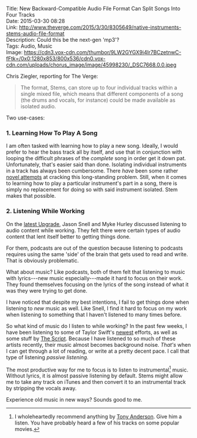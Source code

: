 Title: New Backward-Compatible Audio File Format Can Split Songs Into Four Tracks  
Date: 2015-03-30 08:28  
Link: http://www.theverge.com/2015/3/30/8305649/native-instruments-stems-audio-file-format  
Description: Could this be the next-gen 'mp3'?  
Tags: Audio, Music  
Image: https://cdn3.vox-cdn.com/thumbor/9LW2GYGX9i4Ir7BCzetnwC-fFtk=/0x0:1280x853/800x536/cdn0.vox-cdn.com/uploads/chorus_image/image/45998230/_DSC7668.0.0.jpeg  

Chris Ziegler, reporting for The Verge:

> The format, Stems, can store up to four individual tracks within a single mixed file, which means that different components of a song (the drums and vocals, for instance) could be made available as isolated audio.

Two use-cases: 

### 1. Learning How To Play A Song

I am often tasked with learning how to play a new song. Ideally, I would prefer to hear the bass track all by itself, and use that in conjunction with looping the difficult phrases of the *complete* song in order get it down pat. Unfortunately, that's easier said than done. Isolating individual instruments in a track has always been cumbersome. There *have* been some rather [novel attempts][1] at cracking this long-standing problem. Still, when it comes to
learning how to play a particular instrument's part in a song, there is simply no replacement for doing so with said instrument isolated. Stem makes that possible. 

### 2. Listening While Working

On the [latest Upgrade][2], Jason Snell and Myke Hurley discussed listening to audio content while working. They felt there were certain types of audio content that lent itself better to getting things done. 

For them, podcasts are out of the question because listening to podcasts requires using the same 'side' of the brain that gets used to read and write. That is obviously problematic. 

What about music? Like podcasts, both of them felt that listening to music with lyrics---new music especially---made it hard to focus on their work. They found themselves focusing on the lyrics of the song instead of what it was they were trying to get done. 

I have noticed that despite my best intentions, I fail to get things done when listening to *new* music as well. Like Snell, I find it hard to focus on my work when listening to something that I haven't listened to many times before. 

So what kind of music do I listen to while working? In the past few weeks, I have been listening to some of Taylor Swift's [newest][3] efforts, as well as some stuff by [The Script][4]. Because I have listened to so much of these artists recently, their music almost becomes background noise. *That's* when I can get through a lot of reading, or write at a pretty decent pace. I call that  type of listening *passive listening.*

The most productive way for me to focus is to listen to instrumental[^1] music. Without lyrics, it is almost passive listening by default. Stems might allow me to take any track on iTunes and then convert it to an instrumental track by stripping the vocals away.

Experience old music in new ways? Sounds good to me.

[^1]: I wholeheartedly recommend anything by [Tony Anderson][a]. Give him a listen. You have probably heard a few of his tracks on some popular movies.

[a]: http://tonyandersonmusic.com "Tony Anderson"

[1]: https://itunes.apple.com/us/app/capo-3-slow-down-detect-chords/id696977615?at=1l3vx9s "Capo on the Mac App Store"
[2]: https://overcast.fm/podcasts/episode/244136647097993?t=1410 "Upgrade, episode 29"
[3]: https://en.wikipedia.org/wiki/Red_(Taylor_Swift_album) "Wikipedia: Taylor Swift's 'Red'"
[4]: https://en.wikipedia.org/wiki/The_Script "Wikipedia: The Script"